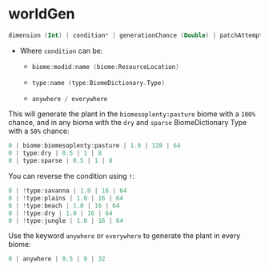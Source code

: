 # worldGen

```kotlin
dimension (Int) | condition* | generationChance (Double) | patchAttempts (Int) | plantAttempts (Int)
```

- Where `condition` can be:

    - ```kotlin
      biome:modid:name (biome:ResourceLocation)
      ```

    - ```kotlin
      type:name (type:BiomeDictionary.Type)
      ```

    - ```kotlin
      anywhere / everywhere
      ```

<procedure title="Examples" type="choices">
<step>

This will generate the plant in the `biomesoplenty:pasture` biome with a `100%` chance,
and in any biome with the `dry` and `sparse` BiomeDictionary Type with a `50%` chance:

```kotlin
0 | biome:biomesoplenty:pasture | 1.0 | 128 | 64
0 | type:dry | 0.5 | 1 | 8
0 | type:sparse | 0.5 | 1 | 8
```

</step>
<step>

You can reverse the condition using `!`:

```kotlin
0 | !type:savanna | 1.0 | 16 | 64
0 | !type:plains | 1.0 | 16 | 64
0 | !type:beach | 1.0 | 16 | 64
0 | !type:dry | 1.0 | 16 | 64
0 | !type:jungle | 1.0 | 16 | 64
```

</step>
<step>

Use the keyword `anywhere` or `everywhere` to generate the plant in every biome:

```kotlin
0 | anywhere | 0.5 | 8 | 32
```

</step>
</procedure>
